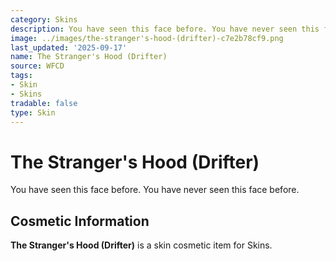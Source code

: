 ```yaml
---
category: Skins
description: You have seen this face before. You have never seen this face before.
image: ../images/the-stranger's-hood-(drifter)-c7e2b78cf9.png
last_updated: '2025-09-17'
name: The Stranger's Hood (Drifter)
source: WFCD
tags:
- Skin
- Skins
tradable: false
type: Skin
---
```


# The Stranger's Hood (Drifter)

You have seen this face before. You have never seen this face before.

## Cosmetic Information

**The Stranger's Hood (Drifter)** is a skin cosmetic item for Skins.

